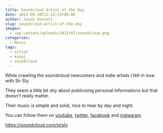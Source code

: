 ```yaml
---
title: Soundcloud Artist of the Day
date: 2013-09-10T12:13:53+00:00
author: Janik Vonrotz
slug: soundcloud-artist-of-the-day
images:
  - /wp-content/uploads/2013/07/soundcloud.png
categories:
  - Music
tags:
  - artist
  - kinaj
  - soundcloud
---
```

While crawling the soundcloud newcomers and indie artists I felt in love with Sir Sly.

They seem a little bit shy about publicising personal informations but that doesn't really matter.

Their music is simple and solid, nice to hear by day and night.

You can follow them on <a href="https://www.youtube.com/SirSly" target="_blank">youtube</a>, <a href="https://twitter.com/sirsly" target="_blank">twitter</a>, <a href="https://www.facebook.com/sirslymusic" target="_blank">facebook</a> and <a href="https://instagram.com/sirsly" target="_blank">instagram</a>.

https://soundcloud.com/sirsly
